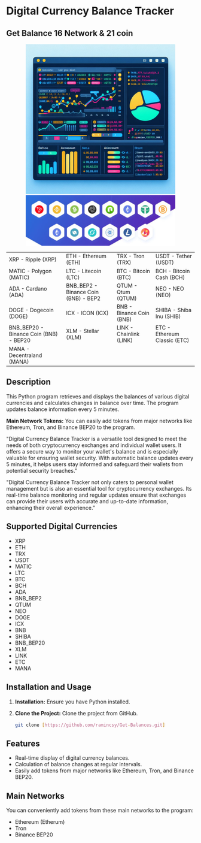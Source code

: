 # Digital Currency Balance Tracker
## Get Balance 16 Network & 21 coin 
<div align="center">
  <img src="https://github.com/ramincsy/Get-Balances/blob/main/temp.jpeg" width="400">
  <img src="https://github.com/ramincsy/Get-Balances/blob/main/digi.JPG" width="400">
</div>
<table>
  <tr>
    <td>XRP - Ripple (XRP)</td>
    <td>ETH - Ethereum (ETH)</td>
    <td>TRX - Tron (TRX)</td>
    <td>USDT - Tether (USDT)</td>
  </tr>
  <tr>
    <td>MATIC - Polygon (MATIC)</td>
    <td>LTC - Litecoin (LTC)</td>
    <td>BTC - Bitcoin (BTC)</td>
    <td>BCH - Bitcoin Cash (BCH)</td>
  </tr>
  <tr>
    <td>ADA - Cardano (ADA)</td>
    <td>BNB_BEP2 - Binance Coin (BNB) - BEP2</td>
    <td>QTUM - Qtum (QTUM)</td>
    <td>NEO - NEO (NEO)</td>
  </tr>
  <tr>
    <td>DOGE - Dogecoin (DOGE)</td>
    <td>ICX - ICON (ICX)</td>
    <td>BNB - Binance Coin (BNB)</td>
    <td>SHIBA - Shiba Inu (SHIB)</td>
  </tr>
  <tr>
    <td>BNB_BEP20 - Binance Coin (BNB) - BEP20</td>
    <td>XLM - Stellar (XLM)</td>
    <td>LINK - Chainlink (LINK)</td>
    <td>ETC - Ethereum Classic (ETC)</td>
  </tr>
  <tr>
    <td>MANA - Decentraland (MANA)</td>
  </tr>
</table>


## Description

This Python program retrieves and displays the balances of various digital currencies and calculates changes in balance over time. The program updates balance information every 5 minutes.

**Main Network Tokens:** You can easily add tokens from major networks like Ethereum, Tron, and Binance BEP20 to the program.

"Digital Currency Balance Tracker is a versatile tool designed to meet the needs of both cryptocurrency exchanges and individual wallet users. It offers a secure way to monitor your wallet's balance and is especially valuable for ensuring wallet security. With automatic balance updates every 5 minutes, it helps users stay informed and safeguard their wallets from potential security breaches."

"Digital Currency Balance Tracker not only caters to personal wallet management but is also an essential tool for cryptocurrency exchanges. Its real-time balance monitoring and regular updates ensure that exchanges can provide their users with accurate and up-to-date information, enhancing their overall experience."

## Supported Digital Currencies

- XRP
- ETH
- TRX
- USDT
- MATIC
- LTC
- BTC
- BCH
- ADA
- BNB_BEP2
- QTUM
- NEO
- DOGE
- ICX
- BNB
- SHIBA
- BNB_BEP20
- XLM
- LINK
- ETC
- MANA

## Installation and Usage

1. **Installation:** Ensure you have Python installed.
2. **Clone the Project:** Clone the project from GitHub.

    ```bash
    git clone [https://github.com/ramincsy/Get-Balances.git]
    ```

## Features

- Real-time display of digital currency balances.
- Calculation of balance changes at regular intervals.
- Easily add tokens from major networks like Ethereum, Tron, and Binance BEP20.

## Main Networks

You can conveniently add tokens from these main networks to the program:

- Ethereum (Etherum)
- Tron
- Binance BEP20


